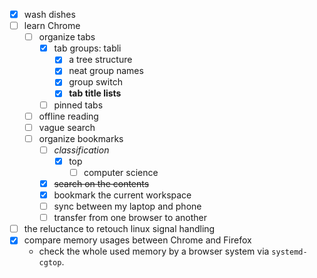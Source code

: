 - [x] wash dishes
-	[ ] learn Chrome 
	-	[ ] organize tabs 
		-	[x] tab groups: tabli
			-	[x] a tree structure 		 
			-	[x] neat group names 
			-	[x] group switch
			-	[x] **tab title lists**
		-	[ ] pinned tabs 
	-	[ ] offline reading
	-	[ ] vague search
	-	[ ] organize bookmarks
		-	[ ] *classification*
			-	[x] top 
				-	[ ] computer science 
		-	[x] ~~search on the contents~~
		-	[x] bookmark the current workspace
		-	[ ] sync between my laptop and phone
		-	[ ] transfer from one browser to another 
- [ ] the reluctance to retouch linux signal handling
- [x] compare memory usages between Chrome and Firefox
  - check the whole used memory by a browser system via `systemd-cgtop`. 
<!--stackedit_data:
eyJoaXN0b3J5IjpbMTg2NDYxNTM3Myw1MDk3ODMwMzQsLTg5OT
M4OTc0NSwxODU1MTM0OTkwXX0=
-->